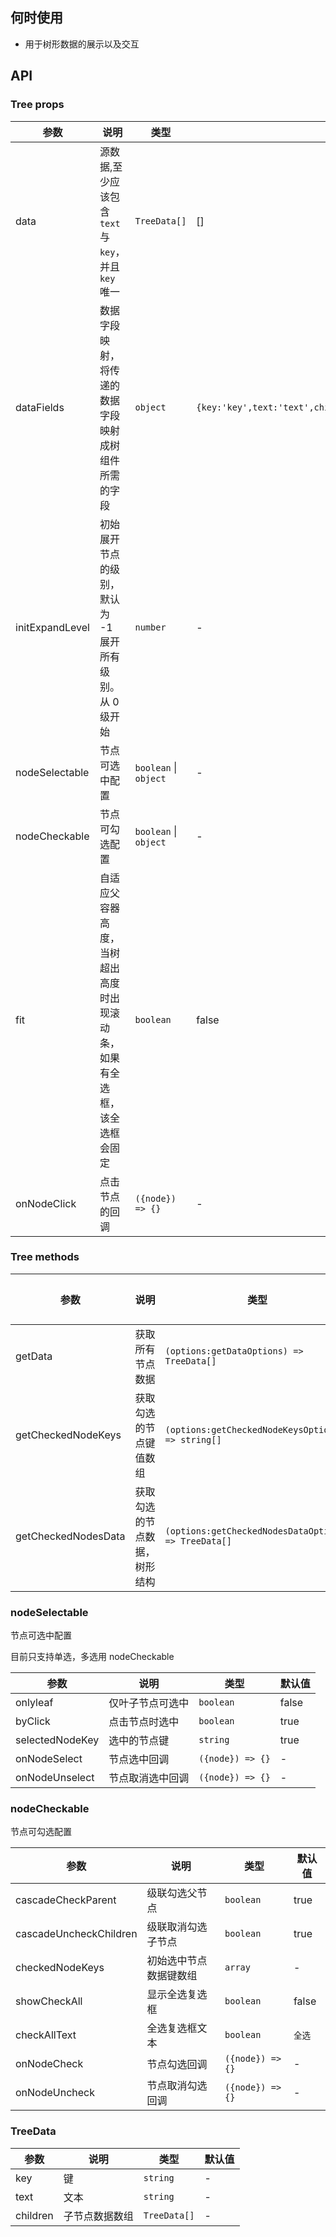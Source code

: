 ## 何时使用

- 用于树形数据的展示以及交互

## API

### Tree props

| 参数 | 说明 | 类型 | 默认值 |
| --- | --- | --- | --- |
| data | 源数据,至少应该包含 `text` 与 `key`，并且 `key` 唯一 | `TreeData[]` | [] |
| dataFields | 数据字段映射，将传递的数据字段映射成树组件所需的字段 | `object` | `{key:'key',text:'text',children:'children',parentKey:'parentKey'}` |
| initExpandLevel | 初始展开节点的级别，默认为 -1 展开所有级别。从 0 级开始 | `number` | - |
| nodeSelectable | 节点可选中配置 | `boolean` \| `object` | - |
| nodeCheckable | 节点可勾选配置 | `boolean` \| `object` | - |
| fit | 自适应父容器高度，当树超出高度时出现滚动条，如果有全选框，该全选框会固定 | `boolean` | false |
| onNodeClick | 点击节点的回调 | `({node}) => {}` | - |

### Tree methods

| 参数 | 说明 | 类型 | 默认值 |
| --- | --- | --- | --- |
| getData | 获取所有节点数据 | `(options:getDataOptions) => TreeData[]` | - |
| getCheckedNodeKeys | 获取勾选的节点键值数组 | `(options:getCheckedNodeKeysOptions) => string[]` | - |
| getCheckedNodesData | 获取勾选的节点数据，树形结构 | `(options:getCheckedNodesDataOptions) => TreeData[]` | - |

### nodeSelectable

节点可选中配置

目前只支持单选，多选用 nodeCheckable

| 参数            | 说明             | 类型             | 默认值 |
| --------------- | ---------------- | ---------------- | ------ |
| onlyleaf        | 仅叶子节点可选中 | `boolean`        | false  |
| byClick         | 点击节点时选中   | `boolean`        | true   |
| selectedNodeKey | 选中的节点键     | `string`         | true   |
| onNodeSelect    | 节点选中回调     | `({node}) => {}` | -      |
| onNodeUnselect  | 节点取消选中回调 | `({node}) => {}` | -      |

### nodeCheckable

节点可勾选配置

| 参数                   | 说明                   | 类型             | 默认值 |
| ---------------------- | ---------------------- | ---------------- | ------ |
| cascadeCheckParent     | 级联勾选父节点         | `boolean`        | true   |
| cascadeUncheckChildren | 级联取消勾选子节点     | `boolean`        | true   |
| checkedNodeKeys        | 初始选中节点数据键数组 | `array`          | -      |
| showCheckAll           | 显示全选复选框         | `boolean`        | false  |
| checkAllText           | 全选复选框文本         | `boolean`        | `全选` |
| onNodeCheck            | 节点勾选回调           | `({node}) => {}` | -      |
| onNodeUncheck          | 节点取消勾选回调       | `({node}) => {}` | -      |

### TreeData

| 参数     | 说明           | 类型         | 默认值 |
| -------- | -------------- | ------------ | ------ |
| key      | 键             | `string`     | -      |
| text     | 文本           | `string`     | -      |
| children | 子节点数据数组 | `TreeData[]` | -      |
